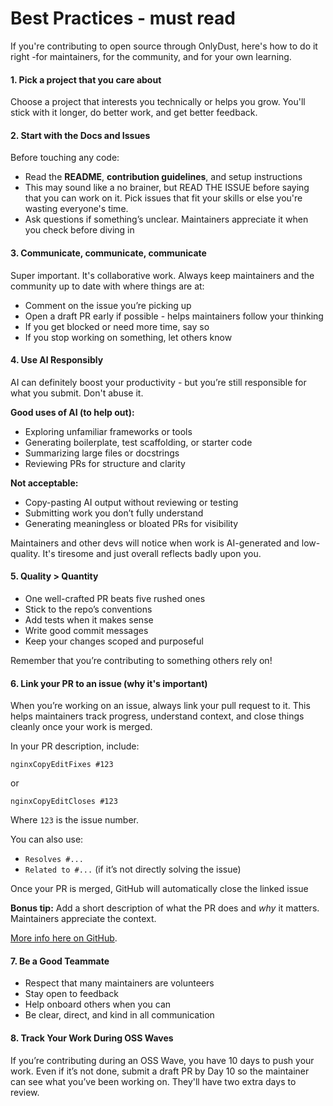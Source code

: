 # Best Practices - must read

If you're contributing to open source through OnlyDust, here's how to do it right -for maintainers, for the community, and for your own learning.

#### 1. Pick a project that you care about

Choose a project that interests you technically or helps you grow. You'll stick with it longer, do better work, and get better feedback.

#### 2. Start with the Docs and Issues

Before touching any code:

* Read the **README**, **contribution guidelines**, and setup instructions
* This may sound like a no brainer, but READ THE ISSUE before saying that you can work on it. Pick issues that fit your skills or else you're wasting everyone's time.
* Ask questions if something’s unclear. Maintainers appreciate it when you check before diving in

#### 3. Communicate, communicate, communicate

Super important. It's collaborative work. Always keep maintainers and the community up to date with where things are at:&#x20;

* Comment on the issue you’re picking up
* Open a draft PR early if possible - helps maintainers follow your thinking
* If you get blocked or need more time, say so
* If you stop working on something, let others know

#### 4. Use AI Responsibly

AI can definitely boost your productivity - but you’re still responsible for what you submit. Don't abuse it.&#x20;

**Good uses of AI (to help out):**

* Exploring unfamiliar frameworks or tools
* Generating boilerplate, test scaffolding, or starter code
* Summarizing large files or docstrings
* Reviewing PRs for structure and clarity

**Not acceptable:**

* Copy-pasting AI output without reviewing or testing
* Submitting work you don’t fully understand
* Generating meaningless or bloated PRs for visibility

Maintainers and other devs will notice when work is AI-generated and low-quality. It's tiresome and just overall reflects badly upon you.

#### 5. Quality > Quantity

* One well-crafted PR beats five rushed ones
* Stick to the repo’s conventions
* Add tests when it makes sense
* Write good commit messages
* Keep your changes scoped and purposeful

Remember that you’re contributing to something others rely on!

#### 6. Link your PR to an issue (why it's important)

When you’re working on an issue, always link your pull request to it. This helps maintainers track progress, understand context, and close things cleanly once your work is merged.

In your PR description, include:

```
nginxCopyEditFixes #123
```

or

```
nginxCopyEditCloses #123
```

Where `123` is the issue number.

You can also use:

* `Resolves #...`
* `Related to #...` (if it’s not directly solving the issue)

Once your PR is merged, GitHub will automatically close the linked issue

**Bonus tip:** Add a short description of what the PR does and _why_ it matters. Maintainers appreciate the context.

[More info here on GitHub](https://docs.github.com/en/issues/tracking-your-work-with-issues/using-issues/linking-a-pull-request-to-an-issue).

#### 7. Be a Good Teammate

* Respect that many maintainers are volunteers
* Stay open to feedback
* Help onboard others when you can
* Be clear, direct, and kind in all communication

#### 8. Track Your Work During OSS Waves

If you’re contributing during an OSS Wave, you have 10 days to push your work. Even if it’s not done, submit a draft PR by Day 10 so the maintainer can see what you’ve been working on. They'll have two extra days to review.

